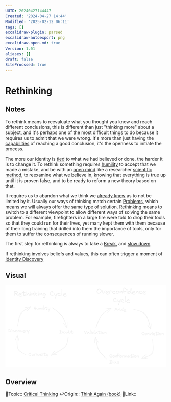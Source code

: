 ```yaml
---
UUID: 20240427144447
Created: '2024-04-27 14:44'
Modified: '2025-02-12 06:11'
tags: []
excalidraw-plugin: parsed
excalidraw-autoexport: png
excalidraw-open-md: true
Version: 1.01
aliases: []
draft: false
SiteProcssed: true
---
```


# Rethinking

## Notes

To rethink means to reevaluate what you thought you know and reach different conclusions, this is different than just "thinking more" about a subject, and it's perhaps one of the most difficult things to do because it requires us to admit that we were wrong. It's more than just having the [capabilities](/notes/critical-thinking.md) of reaching a good conclusion, it's the openness to initiate the process.

The more our identity is [tied](/notes/cognitive-alignment.md) to what we had believed or done, the harder it is to change it. To rethink something requires [humility](/notes/humility.md) to accept that we made a mistake, and be with an [open mind](/notes/beginners-mind.md) like a researcher [scientific method](/notes/scientific-method.md), to reexamine what we believe in, knowing that everything is true up until it is proven false, and to be ready to reform a new theory based on that.

It requires us to abandon what we think we [already know](/notes/curse-of-knowledge.md) as to not be limited by it. Usually our ways of thinking match certain [Problems](/notes/problems.md), which means we will always offer the same type of solution. Rethinking means to switch to a different viewpoint to allow different ways of solving the same problem. For example, firefighters in a large fire were told to drop their tools so that they could run for their lives, yet many kept them with them because of their long training that drilled into them the importance of tools, only for them to suffer the consequences of running slower.

The first step for rethinking is always to take a [Break](/notes/rest.md), and [slow down](/notes/slowing-down.md)

If rethinking involves beliefs and values, this can often trigger a moment of [Identity Discovery](/notes/identity-discovery.md)

## Visual

![Rethinking.webp](/notes/rethinking.webp)

## Overview
🔼Topic:: [Critical Thinking](/notes/critical-thinking.md)
↩️Origin:: [Think Again (book)](/books/think-again-book.md)
🔗Link::

